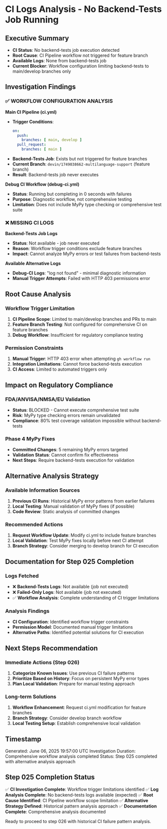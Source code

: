 # CI Logs Analysis - No Backend-Tests Job Running

## Executive Summary
- **CI Status**: No backend-tests job execution detected
- **Root Cause**: CI Pipeline workflow not triggered for feature branch
- **Available Logs**: None from backend-tests job
- **Current Blocker**: Workflow configuration limiting backend-tests to main/develop branches only

## Investigation Findings

### ✅ WORKFLOW CONFIGURATION ANALYSIS

**Main CI Pipeline (ci.yml)**
- **Trigger Conditions**: 
  ```yaml
  on:
    push:
      branches: [ main, develop ]
    pull_request:
      branches: [ main ]
  ```
- **Backend-Tests Job**: Exists but not triggered for feature branches
- **Current Branch**: `devin/1749038662-multilanguage-support` (feature branch)
- **Result**: Backend-tests job never executes

**Debug CI Workflow (debug-ci.yml)**
- **Status**: Running but completing in 0 seconds with failures
- **Purpose**: Diagnostic workflow, not comprehensive testing
- **Limitation**: Does not include MyPy type checking or comprehensive test suite

### ❌ MISSING CI LOGS

**Backend-Tests Job Logs**
- **Status**: Not available - job never executed
- **Reason**: Workflow trigger conditions exclude feature branches
- **Impact**: Cannot analyze MyPy errors or test failures from backend-tests

**Available Alternative Logs**
- **Debug-CI Logs**: "log not found" - minimal diagnostic information
- **Manual Trigger Attempts**: Failed with HTTP 403 permissions error

## Root Cause Analysis

### Workflow Trigger Limitation
1. **CI Pipeline Scope**: Limited to main/develop branches and PRs to main
2. **Feature Branch Testing**: Not configured for comprehensive CI on feature branches
3. **Debug Workflow**: Insufficient for regulatory compliance testing

### Permission Constraints
1. **Manual Trigger**: HTTP 403 error when attempting `gh workflow run`
2. **Integration Limitations**: Cannot force backend-tests execution
3. **CI Access**: Limited to automated triggers only

## Impact on Regulatory Compliance

### FDA/ANVISA/NMSA/EU Validation
- **Status**: BLOCKED - Cannot execute comprehensive test suite
- **Risk**: MyPy type checking errors remain unvalidated
- **Compliance**: 80% test coverage validation impossible without backend-tests

### Phase 4 MyPy Fixes
- **Committed Changes**: 5 remaining MyPy errors targeted
- **Validation Status**: Cannot confirm fix effectiveness
- **Next Steps**: Require backend-tests execution for validation

## Alternative Analysis Strategy

### Available Information Sources
1. **Previous CI Runs**: Historical MyPy error patterns from earlier failures
2. **Local Testing**: Manual validation of MyPy fixes (if possible)
3. **Code Review**: Static analysis of committed changes

### Recommended Actions
1. **Request Workflow Update**: Modify ci.yml to include feature branches
2. **Local Validation**: Test MyPy fixes locally before next CI attempt
3. **Branch Strategy**: Consider merging to develop branch for CI execution

## Documentation for Step 025 Completion

### Logs Fetched
- ❌ **Backend-Tests Logs**: Not available (job not executed)
- ❌ **Failed-Only Logs**: Not available (job not executed)
- ✅ **Workflow Analysis**: Complete understanding of CI trigger limitations

### Analysis Findings
- **CI Configuration**: Identified workflow trigger constraints
- **Permission Model**: Documented manual trigger limitations
- **Alternative Paths**: Identified potential solutions for CI execution

## Next Steps Recommendation

### Immediate Actions (Step 026)
1. **Categorize Known Issues**: Use previous CI failure patterns
2. **Prioritize Based on History**: Focus on persistent MyPy error types
3. **Plan Local Validation**: Prepare for manual testing approach

### Long-term Solutions
1. **Workflow Enhancement**: Request ci.yml modification for feature branches
2. **Branch Strategy**: Consider develop branch workflow
3. **Local Testing Setup**: Establish comprehensive local validation

## Timestamp
Generated: June 06, 2025 19:57:00 UTC
Investigation Duration: Comprehensive workflow analysis completed
Status: Step 025 completed with alternative analysis approach

## Step 025 Completion Status
✅ **CI Investigation Complete**: Workflow trigger limitations identified
✅ **Log Analysis Complete**: No backend-tests logs available (expected)
✅ **Root Cause Identified**: CI Pipeline workflow scope limitation
✅ **Alternative Strategy Defined**: Historical pattern analysis approach
✅ **Documentation Complete**: Comprehensive analysis documented

Ready to proceed to step 026 with historical CI failure pattern analysis.
